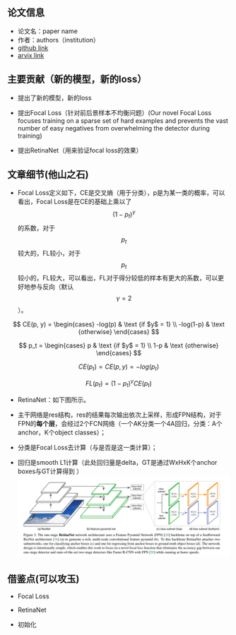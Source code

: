 <head>
    <script src="https://cdn.mathjax.org/mathjax/latest/MathJax.js?config=TeX-AMS-MML_HTMLorMML" type="text/javascript"></script>
    <script type="text/x-mathjax-config">
        MathJax.Hub.Config({
            tex2jax: {
            skipTags: ['script', 'noscript', 'style', 'textarea', 'pre'],
            inlineMath: [['$','$$']]
            }
        });
    </script>
</head>


## 论文信息
* 论文名：paper name
* 作者：authors（institution）
* [github link](https://github.com/yhenon/pytorch-retinanet)
* [arvix link](https://arxiv.org/pdf/1708.02002.pdf)

## 主要贡献（新的模型，新的loss）

- 提出了新的模型，新的loss

- 提出Focal Loss（针对前后景样本不均衡问题）(Our novel Focal Loss focuses training on a sparse set of hard examples and prevents the vast number of easy negatives from overwhelming the detector during training)

- 提出RetinaNet（用来验证focal loss的效果）

## 文章细节(他山之石)

- Focal Loss定义如下，CE是交叉熵（用于分类），p是为某一类的概率，可以看出，Focal Loss是在CE的基础上乘以了$$ (1-p_t)^\gamma $$的系数，对于$$p_t$$较大的，FL较小，对于$$p_t$$较小的，FL较大，可以看出，FL对于得分较低的样本有更大的系数，可以更好地参与反向（默认$$ \gamma=2$$）。

$$ CE(p, y) =  \begin{cases} -log(p) & \text {if $y$ = 1} \\ -log(1-p) & \text {otherwise} \end{cases} $$

$$ p_t =  \begin{cases} p & \text {if $y$ = 1} \\ 1-p & \text {otherwise} \end{cases} $$

$$ CE(p_t) = CE(p, y) = -log(p_t) $$

$$ FL(p_t) = (1-p_t)^\gamma CE(p_t)$$

- RetinaNet：如下图所示。

- 主干网络是res结构，res的结果每次输出依次上采样，形成FPN结构，对于FPN的**每个层**，会经过2个FCN网络（一个AK分类一个4A回归，分类：A个anchor，K个object classes）；

- 分类是Focal Loss去计算（与是否是这一类计算）；

- 回归是smooth L1计算（此处回归量是delta，GT是通过WxHxK个anchor boxes与GT计算得到
）
![](retinanet.png)



## 借鉴点(可以攻玉)

- Focal Loss

- RetinaNet

- 初始化
